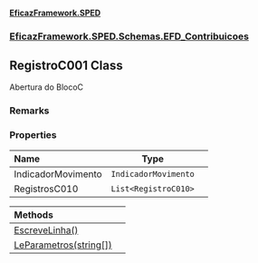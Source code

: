 #### [EficazFramework.SPED](EficazFrameworkSPED.md 'EficazFramework SPED')
### [EficazFramework.SPED.Schemas.EFD_Contribuicoes](EficazFramework.SPED.Schemas.EFD_Contribuicoes.md 'EficazFramework.SPED.Schemas.EFD_Contribuicoes')

## RegistroC001 Class

Abertura do BlocoC

### Remarks
### Properties

| Name | Type | |
| :--- | :---: | :--- |
| IndicadorMovimento | `IndicadorMovimento` |  |
| RegistrosC010 | `List<RegistroC010>` |  |

| Methods | |
| :--- | :--- |
| [EscreveLinha()](EficazFramework.SPED.Schemas.EFD_Contribuicoes/RegistroC001/EscreveLinha().md 'EficazFramework.SPED.Schemas.EFD_Contribuicoes.RegistroC001.EscreveLinha()') | |
| [LeParametros(string[])](EficazFramework.SPED.Schemas.EFD_Contribuicoes/RegistroC001/LeParametros(string[]).md 'EficazFramework.SPED.Schemas.EFD_Contribuicoes.RegistroC001.LeParametros(string[])') | |
